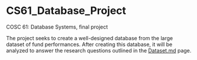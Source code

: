 # CS61_Database_Project
COSC 61: Database Systems, final project

The project seeks to create a well-designed database from the large dataset of fund performances. After creating this database, it will be analyzed to answer the research questions outlined in the [Dataset.md](CS61_Database_Project/Dataset.md) page.
